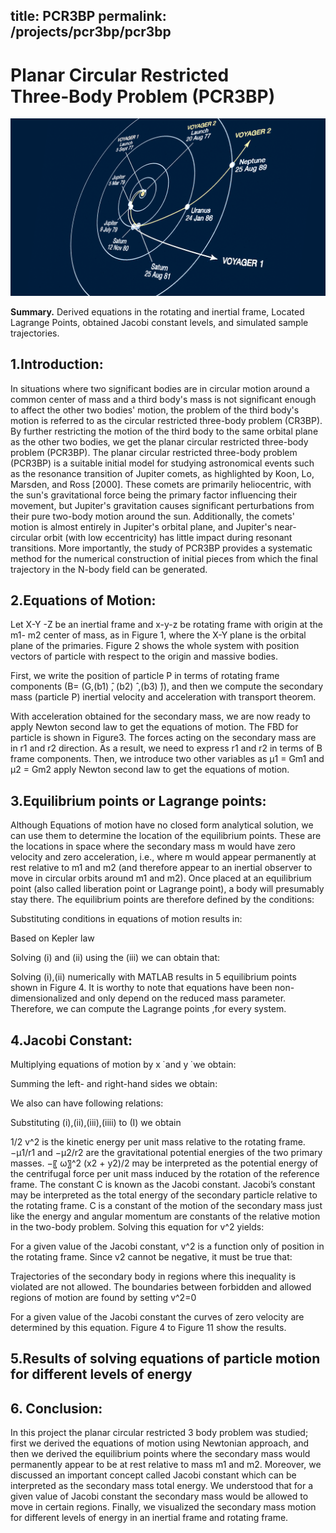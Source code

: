 title: PCR3BP
permalink: /projects/pcr3bp/pcr3bp
---

<link rel="stylesheet" href="/assets/css/style.css">

# Planar Circular Restricted Three‑Body Problem (PCR3BP)

![Hero](/assets/images/PCR3BD.png)

**Summary.** Derived equations in the rotating and inertial frame, Located Lagrange Points,  obtained Jacobi constant levels, and simulated sample trajectories.

## 1.Introduction:
   In situations where two significant bodies are in circular motion around a common center of mass and a third body's mass is not significant enough to affect the other two bodies' motion, the problem of the third body's motion is referred to as the circular restricted three-body problem (CR3BP). By further restricting the motion of the third body to the same orbital plane as the other two bodies, we get the planar circular restricted three-body problem (PCR3BP).
  The planar circular restricted three-body problem (PCR3BP) is a suitable initial model for studying astronomical events such as the resonance transition of Jupiter comets, as highlighted by Koon, Lo, Marsden, and Ross [2000]. These comets are primarily heliocentric, with the sun's gravitational force being the primary factor influencing their movement, but Jupiter's gravitation causes significant perturbations from their pure two-body motion around the sun. Additionally, the comets' motion is almost entirely in Jupiter's orbital plane, and Jupiter's near-circular orbit (with low eccentricity) has little impact during resonant transitions. More importantly, the study of PCR3BP provides a systematic method for the numerical construction of initial pieces from which the final trajectory in the N-body field can be generated.


## 2.Equations of Motion:
Let X-Y -Z be an inertial frame and x-y-z be rotating frame with origin at the m1- m2 center of mass, as in Figure 1, where the X-Y plane is the orbital plane of the primaries. Figure 2 shows the whole system with position vectors of particle with respect to the origin and massive bodies. 

First, we write the position of particle P in terms of rotating frame components (B= (G,(b1) ̂, (b2) ̂  ,(b3) ̂)), and then we compute the secondary mass (particle P) inertial velocity and acceleration with transport theorem. 










With acceleration obtained for the secondary mass, we are now ready to apply Newton second law to get the equations of motion. The FBD for particle is shown in Figure3. The forces acting on the secondary mass are in r1 and r2 direction. As a result, we need to express r1 and r2 in terms of B frame components. Then, we introduce two other variables as µ1 = Gm1 and µ2 = Gm2 apply Newton second law to get the equations of motion. 


## 3.Equilibrium points or Lagrange points:
Although Equations of motion have no closed form analytical solution, we can use them to determine the location of the equilibrium points. These are the locations in space where the secondary mass m would have zero velocity and zero acceleration, i.e., where m would appear permanently at rest relative to m1 and m2 (and therefore appear to an inertial observer to move in circular orbits around m1 and m2). Once placed at an equilibrium point (also called liberation point or Lagrange point), a body will presumably stay there. The equilibrium points are therefore defined by the conditions: 




Substituting conditions in equations of motion results in: 




Based on Kepler law  





Solving  (i) and (ii) using the (iii)  we can obtain that:




Solving (i),(ii) numerically with MATLAB results in 5 equilibrium points shown in Figure 4. It is worthy to note that equations have been non-dimensionalized and only depend on the reduced mass parameter. Therefore, we can compute the Lagrange points ,for every system.

## 4.Jacobi Constant:
Multiplying equations of motion by x ̇ and y ̇ we obtain: 



Summing the left- and right-hand sides we obtain: 



We also can have following relations:





Substituting (i),(ii),(iii),(iiii)   to (I) we obtain












1/2 v^2 is the kinetic energy per unit mass relative to the rotating frame. −µ1/r1 and −µ2/r2 are the gravitational potential energies of the two primary masses. −〖 ω〗^2 (x2 + y2)/2 may be interpreted as the potential energy of the centrifugal force per unit mass induced by the rotation of the reference frame. The constant C is known as the Jacobi constant. Jacobi’s constant may be interpreted as the total energy of the secondary particle relative to the rotating frame. C is a constant of the motion of the secondary mass just like the energy and angular momentum are constants of the relative motion in the two-body problem. Solving this equation for v^2 yields: 






For a given value of the Jacobi constant, v^2  is a function only of position in the rotating frame. Since v2 cannot be negative, it must be true that:





Trajectories of the secondary body in regions where this inequality is violated are not allowed. The boundaries between forbidden and allowed regions of motion are found by setting v^2=0





For a given value of the Jacobi constant the curves of zero velocity are determined by this equation. Figure 4 to Figure 11 show the results.





## 5.Results of solving equations of particle motion for different levels of energy








## 6. Conclusion:
In this project the planar circular restricted 3 body problem was studied; first we derived the equations of motion using Newtonian approach, and then we derived the equilibrium points where the secondary mass would permanently appear to be at rest relative to mass m1 and m2. Moreover, we discussed an important concept called Jacobi constant which can be interpreted as the secondary mass total energy. We understood that for a given value of Jacobi constant the secondary mass would be allowed to move in certain regions. Finally, we visualized the secondary mass motion for different levels of energy in an inertial frame and rotating frame. 

